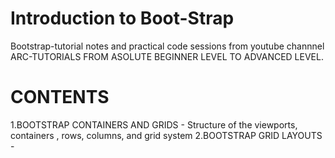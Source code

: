 # Introduction to Boot-Strap
Bootstrap-tutorial notes and practical code sessions from youtube channnel ARC-TUTORIALS
FROM ASOLUTE BEGINNER LEVEL TO ADVANCED LEVEL.
# CONTENTS
1.BOOTSTRAP CONTAINERS AND GRIDS - Structure of the viewports, containers , rows, columns, and grid system
2.BOOTSTRAP GRID LAYOUTS -